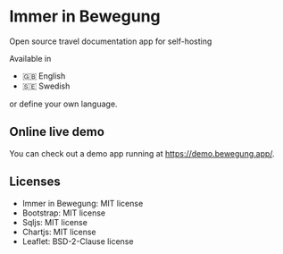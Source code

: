 # Immer in Bewegung 
Open source travel documentation app for self-hosting

Available in
* 🇬🇧 English
* 🇸🇪 Swedish

or define your own language.

## Online live demo
You can check out a demo app running at https://demo.bewegung.app/.

## Licenses
* Immer in Bewegung: MIT license
* Bootstrap: MIT license
* Sqljs: MIT license
* Chartjs: MIT license
* Leaflet: BSD-2-Clause license
